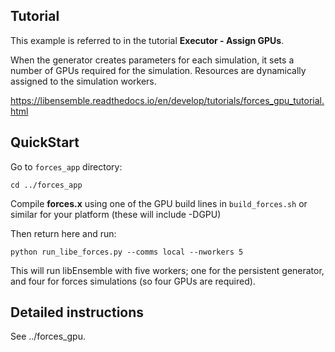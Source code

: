 ## Tutorial

This example is referred to in the tutorial **Executor - Assign GPUs**.

When the generator creates parameters for each simulation, it sets a number
of GPUs required for the simulation. Resources are dynamically assigned to
the simulation workers.

https://libensemble.readthedocs.io/en/develop/tutorials/forces_gpu_tutorial.html

## QuickStart

Go to `forces_app` directory:

    cd ../forces_app

Compile **forces.x** using one of the GPU build lines in `build_forces.sh` or similar
for your platform (these will include -DGPU)

Then return here and run:

    python run_libe_forces.py --comms local --nworkers 5

This will run libEnsemble with five workers; one for the persistent generator, and
four for forces simulations (so four GPUs are required).

## Detailed instructions

See ../forces_gpu.
